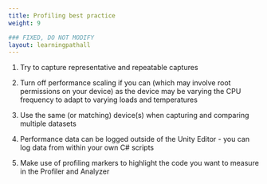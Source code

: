 ```yaml
---
title: Profiling best practice
weight: 9

### FIXED, DO NOT MODIFY
layout: learningpathall
---
```

1. Try to capture representative and repeatable captures

1. Turn off performance scaling if you can (which may involve root permissions on your device) as the device may be varying the CPU frequency to adapt to varying loads and temperatures

1. Use the same (or matching) device(s) when capturing and comparing multiple datasets

1. Performance data can be logged outside of the Unity Editor - you can log data from within your own C# scripts

1. Make use of profiling markers to highlight the code you want to measure in the Profiler and Analyzer
